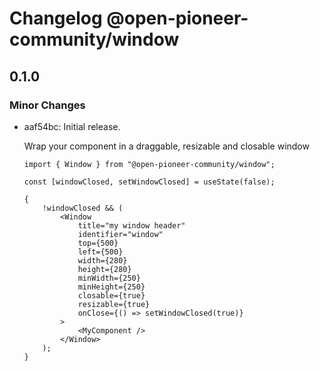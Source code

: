 # Changelog @open-pioneer-community/window

## 0.1.0

### Minor Changes

- aaf54bc: Initial release.

    Wrap your component in a draggable, resizable and closable window

    ```tsx
    import { Window } from "@open-pioneer-community/window";

    const [windowClosed, setWindowClosed] = useState(false);

    {
        !windowClosed && (
            <Window
                title="my window header"
                identifier="window"
                top={500}
                left={500}
                width={280}
                height={280}
                minWidth={250}
                minHeight={250}
                closable={true}
                resizable={true}
                onClose={() => setWindowClosed(true)}
            >
                <MyComponent />
            </Window>
        );
    }
    ```
